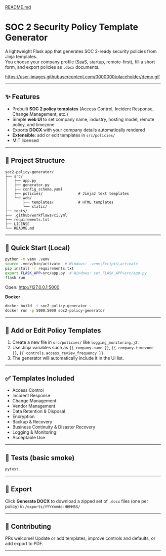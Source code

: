 [README.md](https://github.com/user-attachments/files/21928010/README.md)
# SOC 2 Security Policy Template Generator

A lightweight Flask app that generates SOC 2-ready security policies from Jinja templates.  
You choose your company profile (SaaS, startup, remote-first), fill a short form, and export policies as `.docx` documents.

https://user-images.githubusercontent.com/0000000/placeholder/demo.gif

---

## ✨ Features
- Prebuilt **SOC 2 policy templates** (Access Control, Incident Response, Change Management, etc.)
- Simple **web UI** to set company name, industry, hosting model, remote policy, and timezone
- Exports **DOCX** with your company details automatically rendered
- **Extensible**: add or edit templates in `src/policies/`
- MIT licensed

---

## 🧱 Project Structure
```
soc2-policy-generator/
├── src/
│   ├── app.py
│   ├── generator.py
│   ├── config_schema.yaml
│   ├── policies/                # Jinja2 text templates
│   └── web/
│       ├── templates/           # HTML templates
│       └── static/
├── tests/
├── .github/workflows/ci.yml
├── requirements.txt
├── LICENSE
└── README.md
```

---

## 🚀 Quick Start (Local)
```bash
python -m venv .venv
source .venv/bin/activate  # Windows: .venv\Scripts\activate
pip install -r requirements.txt
export FLASK_APP=src/app.py  # Windows: set FLASK_APP=src/app.py
flask run
```
Open: http://127.0.0.1:5000

**Docker**
```bash
docker build -t soc2-policy-generator .
docker run -p 5000:5000 soc2-policy-generator
```

---

## 🧩 Add or Edit Policy Templates
1. Create a new file in `src/policies/` like `logging_monitoring.j2`.
2. Use Jinja variables such as `{{ company.name }}`, `{{ company.timezone }}`, `{{ controls.access_review_frequency }}`.
3. The generator will automatically include it in the UI list.

---

## ✅ Templates Included
- Access Control
- Incident Response
- Change Management
- Vendor Management
- Data Retention & Disposal
- Encryption
- Backup & Recovery
- Business Continuity & Disaster Recovery
- Logging & Monitoring
- Acceptable Use

---

## 🧪 Tests (basic smoke)
```bash
pytest
```

---

## 📄 Export
Click **Generate DOCX** to download a zipped set of `.docx` files (one per policy) in `/exports/YYYYmmdd-HHMMSS/`

---

## 🤝 Contributing
PRs welcome! Update or add templates, improve controls and defaults, or add export to PDF.

---
